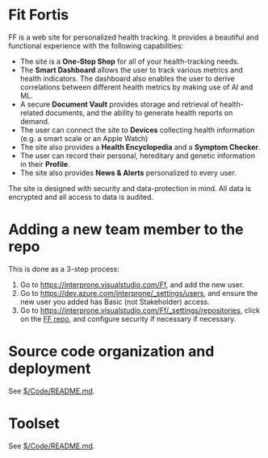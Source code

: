 # Fit Fortis

FF is a web site for personalized health tracking. It provides a beautiful
and functional experience with the following capabilities:

- The site is a **One-Stop Shop** for all of your health-tracking needs.
- The **Smart Dashboard** allows the user to track various metrics and health indicators. The
dashboard also enables the user to derive correlations between different health metrics
by making use of AI and ML.
- A secure **Document Vault** provides storage and retrieval of health-related documents, and
the ability to generate health reports on demand.
- The user can connect the site to **Devices** collecting health information (e.g. a smart
scale or an Apple Watch)
- The site also provides a **Health Encyclopedia** and a **Symptom Checker**.
- The user can record their personal, hereditary and genetic information in their **Profile**.
- The site also provides **News & Alerts** personalized to every user.

The site is designed with security and data-protection in mind. All data is encrypted and
all access to data is audited.


# Adding a new team member to the repo
This is done as a 3-step process:
1. Go to https://interprone.visualstudio.com/Ff, and add the new user.
1. Go to https://dev.azure.com/interprone/_settings/users, and ensure the new user you added has Basic (not Stakeholder)
access.
2. Go to https://interprone.visualstudio.com/Ff/_settings/repositories, click on the [FF repo](https://interprone.visualstudio.com/Ff/_settings/repositories?_a=security&repositoryId=b72df24c-07f0-45c9-82d8-6009d52867f6), and configure security if necessary if necessary.


# Source code organization and deployment
See [$/Code/README.md](./Code/README.md).

# Toolset
See [$/Code/README.md](./Code/README.md).

